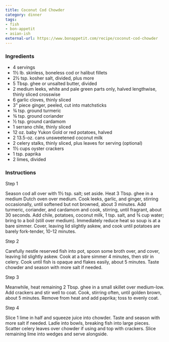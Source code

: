 ```yaml
---
title: Coconut Cod Chowder
category: dinner
tags:
- fish
- bon-appetit
- asian-ish
external-url: https://www.bonappetit.com/recipe/coconut-cod-chowder
---
```


### Ingredients

- 4 servings
- 1½ lb. skinless, boneless cod or halibut fillets
- 2½ tsp. kosher salt, divided, plus more
- 5 Tbsp. ghee or unsalted butter, divided
- 2 medium leeks, white and pale green parts only, halved lengthwise, thinly sliced crosswise
- 6 garlic cloves, thinly sliced
- 3" piece ginger, peeled, cut into matchsticks
- ¾ tsp. ground turmeric
- ¾ tsp. ground coriander
- ½ tsp. ground cardamom
- 1 serrano chile, thinly sliced
- 12 oz. baby Yukon Gold or red potatoes, halved
- 2 13.5-oz. cans unsweetened coconut milk
- 2 celery stalks, thinly sliced, plus leaves for serving (optional)
- 1½ cups oyster crackers
- 1 tsp. paprika
- 2 limes, divided

### Instructions

Step 1

   Season cod all over with 1½ tsp. salt; set aside. Heat 3 Tbsp. ghee in
   a medium Dutch oven over medium. Cook leeks, garlic, and ginger,
   stirring occasionally, until softened but not browned, about 3 minutes.
   Add turmeric, coriander, and cardamom and cook, stirring, until
   fragrant, about 30 seconds. Add chile, potatoes, coconut milk, 1 tsp.
   salt, and ¾ cup water; bring to a boil (still over medium). Immediately
   reduce heat so soup is at a bare simmer. Cover, leaving lid slightly
   askew, and cook until potatoes are barely fork-tender, 10-12 minutes.

Step 2

   Carefully nestle reserved fish into pot, spoon some broth over, and
   cover, leaving lid slightly askew. Cook at a bare simmer 4 minutes,
   then stir in celery. Cook until fish is opaque and flakes easily, about
   5 minutes. Taste chowder and season with more salt if needed.

Step 3

   Meanwhile, heat remaining 2 Tbsp. ghee in a small skillet over
   medium-low. Add crackers and stir well to coat. Cook, stirring often,
   until golden brown, about 5 minutes. Remove from heat and add paprika;
   toss to evenly coat.

Step 4

   Slice 1 lime in half and squeeze juice into chowder. Taste and season
   with more salt if needed. Ladle into bowls, breaking fish into large
   pieces. Scatter celery leaves over chowder if using and top with
   crackers. Slice remaining lime into wedges and serve alongside.

